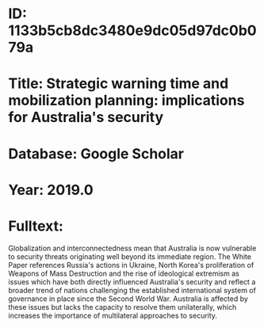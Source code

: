 # ID: 1133b5cb8dc3480e9dc05d97dc0b079a
# Title: Strategic warning time and mobilization planning: implications for Australia's security
# Database: Google Scholar
# Year: 2019.0
# Fulltext:
Globalization and interconnectedness mean that Australia is now vulnerable to security threats originating well beyond its immediate region.
The White Paper references Russia's actions in Ukraine, North Korea's proliferation of Weapons of Mass Destruction and the rise of ideological extremism as issues which have both directly influenced Australia's security and reflect a broader trend of nations challenging the established international system of governance in place since the Second World War.
Australia is affected by these issues but lacks the capacity to resolve them unilaterally, which increases the importance of multilateral approaches to security.